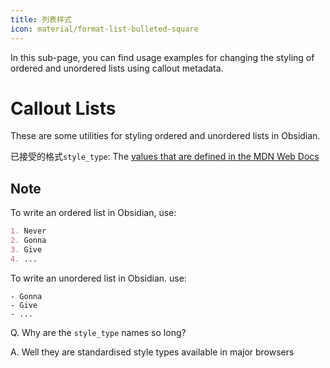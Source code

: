 ```yaml
---
title: 列表样式
icon: material/format-list-bulleted-square
---
```


In this sub-page, you can find usage examples for changing the styling of
ordered and unordered lists using callout metadata.

# Callout Lists

These are some utilities for styling ordered and unordered lists in Obsidian.

已接受的格式`style_type`: The [values that are defined in the MDN Web Docs](https://developer.mozilla.org/en-US/docs/Web/CSS/list-style-type#Values)

## Note

To write an ordered list in Obsidian, use:

```md
1. Never
2. Gonna
3. Give
4. ...
```

To write an unordered list in Obsidian. use:

```md6- Never
- Gonna
- Give
- ...
```

 
Q. Why are the `style_type` names so long?

A. Well they are standardised style types available in major browsers


